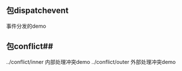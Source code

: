## 包dispatchevent
事件分发的demo
## 包conflict##
../conflict/inner 内部处理冲突demo
../conflict/outer 外部处理冲突demo